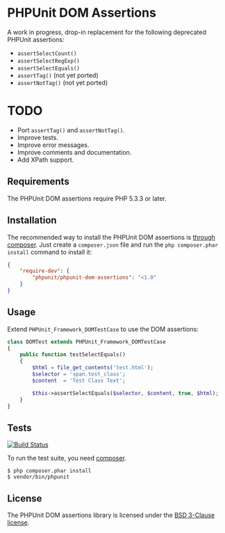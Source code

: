# PHPUnit DOM Assertions

A work in progress, drop-in replacement for the following deprecated PHPUnit assertions:

 * `assertSelectCount()`
 * `assertSelectRegExp()`
 * `assertSelectEquals()`
 * `assertTag()` (not yet ported)
 * `assertNotTag()` (not yet ported)

# TODO

 * Port `assertTag()` and `assertNotTag()`.
 * Improve tests.
 * Improve error messages.
 * Improve comments and documentation.
 * Add XPath support.

## Requirements

The PHPUnit DOM assertions require PHP 5.3.3 or later.

## Installation

The recommended way to install the PHPUnit DOM assertions is
[through composer](http://getcomposer.org). Just create a `composer.json` file
and run the `php composer.phar install` command to install it:

~~~json
{
    "require-dev": {
        "phpunit/phpunit-dom-assertions": "<1.0"
    }
}
~~~

## Usage

Extend `PHPUnit_Framework_DOMTestCase` to use the DOM assertions:

~~~php
class DOMTest extends PHPUnit_Framework_DOMTestCase
{
    public function testSelectEquals()
    {
        $html = file_get_contents('test.html');
        $selector = 'span.test_class';
        $content  = 'Test Class Text';

        $this->assertSelectEquals($selector, $content, true, $html);
    }
}
~~~

## Tests

[![Build Status](https://travis-ci.org/phpunit/phpunit-dom-assertions.svg?branch=master)](https://travis-ci.org/phpunit/phpunit-dom-assertions)

To run the test suite, you need [composer](http://getcomposer.org).

    $ php composer.phar install
    $ vendor/bin/phpunit

## License

The PHPUnit DOM assertions library is licensed under the [BSD 3-Clause license](LICENSE).
